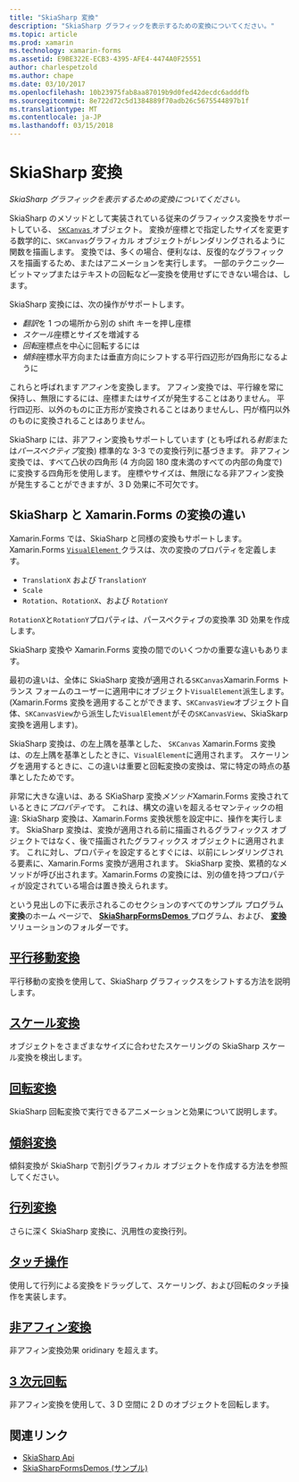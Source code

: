 ```yaml
---
title: "SkiaSharp 変換"
description: "SkiaSharp グラフィックを表示するための変換についてください。"
ms.topic: article
ms.prod: xamarin
ms.technology: xamarin-forms
ms.assetid: E9BE322E-ECB3-4395-AFE4-4474A0F25551
author: charlespetzold
ms.author: chape
ms.date: 03/10/2017
ms.openlocfilehash: 10b23975fab8aa87019b9d0fed42decdc6adddfb
ms.sourcegitcommit: 8e722d72c5d1384889f70adb26c5675544897b1f
ms.translationtype: MT
ms.contentlocale: ja-JP
ms.lasthandoff: 03/15/2018
---
```

# <a name="skiasharp-transforms"></a>SkiaSharp 変換

_SkiaSharp グラフィックを表示するための変換についてください。_

SkiaSharp のメソッドとして実装されている従来のグラフィックス変換をサポートしている、 [ `SKCanvas` ](https://developer.xamarin.com/api/type/SkiaSharp.SKCanvas/)オブジェクト。 変換が座標とで指定したサイズを変更する数学的に、`SKCanvas`グラフィカル オブジェクトがレンダリングされるように関数を描画します。 変換では、多くの場合、便利なは、反復的なグラフィックスを描画するため、またはアニメーションを実行します。 一部のテクニック&mdash;ビットマップまたはテキストの回転など&mdash;変換を使用せずにできない場合は、します。

SkiaSharp 変換には、次の操作がサポートします。

- *翻訳*を 1 つの場所から別の shift キーを押し座標
- *スケール*座標とサイズを増減する
- *回転*座標点を中心に回転するには
- *傾斜*座標水平方向または垂直方向にシフトする平行四辺形が四角形になるように

これらと呼ばれます*アフィン*を変換します。 アフィン変換では、平行線を常に保持し、無限にするには、座標またはサイズが発生することはありません。 平行四辺形、以外のものに正方形が変換されることはありませんし、円が楕円以外のものに変換されることはありません。

SkiaSharp には、非アフィン変換もサポートしています (とも呼ばれる*射影*または*パースペクティブ*変換) 標準的な 3-3 での変換行列に基づきます。 非アフィン変換では、すべて凸状の四角形 (4 方向図 180 度未満のすべての内部の角度で) に変換する四角形を使用します。 座標やサイズは、無限になる非アフィン変換が発生することができますが、3 D 効果に不可欠です。

## <a name="differences-between-skiasharp-and-xamarinforms-transforms"></a>SkiaSharp と Xamarin.Forms の変換の違い

Xamarin.Forms では、SkiaSharp と同様の変換もサポートします。 Xamarin.Forms [ `VisualElement` ](https://developer.xamarin.com/api/type/Xamarin.Forms.VisualElement/)クラスは、次の変換のプロパティを定義します。

- `TranslationX` および `TranslationY`
- `Scale`
- `Rotation`、`RotationX`、および `RotationY`

`RotationX`と`RotationY`プロパティは、パースペクティブの変換準 3D 効果を作成します。

SkiaSharp 変換や Xamarin.Forms 変換の間でのいくつかの重要な違いもあります。

最初の違いは、全体に SkiaSharp 変換が適用される`SKCanvas`Xamarin.Forms トランス フォームのユーザーに適用中にオブジェクト`VisualElement`派生します。 (Xamarin.Forms 変換を適用することができます、`SKCanvasView`オブジェクト自体、`SKCanvasView`から派生した`VisualElement`がその`SKCanvasView`、SkiaSkarp 変換を適用します)。

SkiaSharp 変換は、の左上隅を基準とした、 `SKCanvas` Xamarin.Forms 変換は、の左上隅を基準としたときに、`VisualElement`に適用されます。 スケーリングを適用するときに、この違いは重要と回転変換の変換は、常に特定の時点の基準としたためです。

非常に大きな違いは、ある SKiaSharp 変換*メソッド*Xamarin.Forms 変換されているときに*プロパティ*です。 これは、構文の違いを超えるセマンティックの相違: SkiaSharp 変換は、Xamarin.Forms 変換状態を設定中に、操作を実行します。 SkiaSharp 変換は、変換が適用される前に描画されるグラフィックス オブジェクトではなく、後で描画されたグラフィックス オブジェクトに適用されます。 これに対し、プロパティを設定するとすぐには、以前にレンダリングされる要素に、Xamarin.Forms 変換が適用されます。 SkiaSharp 変換、累積的なメソッドが呼び出されます。Xamarin.Forms の変換には、別の値を持つプロパティが設定されている場合は置き換えられます。

という見出しの下に表示されるこのセクションのすべてのサンプル プログラム**変換**のホーム ページで、 [ **SkiaSharpFormsDemos** ](https://developer.xamarin.com/samples/xamarin-forms/SkiaSharpForms/SkiaSharpFormsDemos/)プログラム、および、 [**変換**](https://github.com/xamarin/xamarin-forms-samples/tree/master/SkiaSharpForms/SkiaSharpFormsDemos/SkiaSharpFormsDemos/SkiaSharpFormsDemos/Transforms)ソリューションのフォルダーです。

## <a name="the-translate-transformtranslatemd"></a>[平行移動変換](translate.md)

平行移動の変換を使用して、SkiaSharp グラフィックスをシフトする方法を説明します。

## <a name="the-scale-transformscalemd"></a>[スケール変換](scale.md)

オブジェクトをさまざまなサイズに合わせたスケーリングの SkiaSharp スケール変換を検出します。

## <a name="the-rotate-transformrotatemd"></a>[回転変換](rotate.md)

SkiaSharp 回転変換で実行できるアニメーションと効果について説明します。

## <a name="the-skew-transformskewmd"></a>[傾斜変換](skew.md)

傾斜変換が SkiaSharp で割引グラフィカル オブジェクトを作成する方法を参照してください。

## <a name="matrix-transformsmatrixmd"></a>[行列変換](matrix.md)

さらに深く SkiaSharp 変換に、汎用性の変換行列。

## <a name="touch-manipulationstouchmd"></a>[タッチ操作](touch.md)

使用して行列による変換をドラッグして、スケーリング、および回転のタッチ操作を実装します。

## <a name="non-affine-transformsnon-affinemd"></a>[非アフィン変換](non-affine.md)

非アフィン変換効果 oridinary を超えます。

## <a name="3d-rotation3d-rotationmd"></a>[3 次元回転](3d-rotation.md)

非アフィン変換を使用して、3 D 空間に 2 D のオブジェクトを回転します。


## <a name="related-links"></a>関連リンク

- [SkiaSharp Api](https://developer.xamarin.com/api/root/SkiaSharp/)
- [SkiaSharpFormsDemos (サンプル)](https://developer.xamarin.com/samples/xamarin-forms/SkiaSharpForms/SkiaSharpFormsDemos/)
